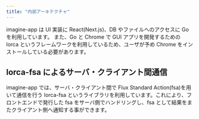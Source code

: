 ```yaml
---
title: "内部アーキテクチャ"
---
```


imagine-app は UI 実装に React(Next.js)、DB やファイルへのアクセスに Go を利用しています。
また、Go と Chrome で GUI アプリを開発するための lorca というフレームワークを利用しているため、ユーザが予め Chrome をインストールしている必要があります。

## lorca-fsa によるサーバ・クライアント間通信

imagine-app では、サーバ・クライアント間で Flux Standard Action(fsa)を用いて通信を行う lorca-fsa というライブラリを利用しています。これにより、フロントエンドで発行した fsa をサーバ側でハンドリングし、fsa として結果をまたクライアント側へ通知する事ができます。
